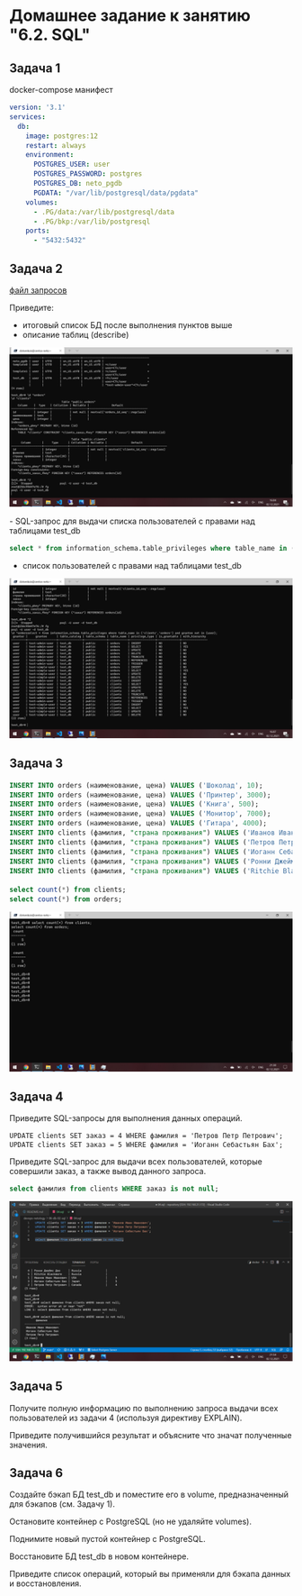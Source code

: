 # Домашнее задание к занятию "6.2. SQL"

## Задача 1
docker-compose манифест

```YAML
version: '3.1'
services:
  db:
    image: postgres:12
    restart: always
    environment:
      POSTGRES_USER: user
      POSTGRES_PASSWORD: postgres
      POSTGRES_DB: neto_pgdb
      PGDATA: "/var/lib/postgresql/data/pgdata"
    volumes:
      - .PG/data:/var/lib/postgresql/data
      - .PG/bkp:/var/lib/postgresql
    ports:
      - "5432:5432"


```

## Задача 2

[файл запросов](02.sql) <br>

Приведите:

- итоговый список БД после выполнения пунктов выше
- описание таблиц (describe)
<p align="center">
  <img src="./02_0.png">
</p>
- SQL-запрос для выдачи списка пользователей с правами над таблицами test_db

```sql
select * from information_schema.table_privileges where table_name in ('clients','orders') and grantee not in (user);
```

- список пользователей с правами над таблицами test_db
<p align="center">
  <img src="./02_1.png">
</p>

## Задача 3

```sql
INSERT INTO orders (наименование, цена) VALUES ('Шоколад', 10);
INSERT INTO orders (наименование, цена) VALUES ('Принтер', 3000);
INSERT INTO orders (наименование, цена) VALUES ('Книга', 500);
INSERT INTO orders (наименование, цена) VALUES ('Монитор', 7000);
INSERT INTO orders (наименование, цена) VALUES ('Гитара', 4000);
INSERT INTO clients (фамилия, "страна проживания") VALUES ('Иванов Иван Иванович', 'USA');
INSERT INTO clients (фамилия, "страна проживания") VALUES ('Петров Петр Петрович', 'Canada');
INSERT INTO clients (фамилия, "страна проживания") VALUES ('Иоганн Себастьян Бах', 'Japan');
INSERT INTO clients (фамилия, "страна проживания") VALUES ('Ронни Джеймс Дио', 'Russia');
INSERT INTO clients (фамилия, "страна проживания") VALUES ('Ritchie Blackmore', 'Russia');

select count(*) from clients;
select count(*) from orders;
```

<p align="center">
  <img src="./03.png">
</p>


## Задача 4

Приведите SQL-запросы для выполнения данных операций.
```sqlUPDATE clients SET заказ = 3 WHERE фамилия = 'Иванов Иван Иванович';
UPDATE clients SET заказ = 4 WHERE фамилия = 'Петров Петр Петрович';
UPDATE clients SET заказ = 5 WHERE фамилия = 'Иоганн Себастьян Бах';
```

Приведите SQL-запрос для выдачи всех пользователей, которые совершили заказ, а также вывод данного запроса.
```sql
select фамилия from clients WHERE заказ is not null;
```
<p align="center">
  <img src="./04.png">
</p>

## Задача 5

Получите полную информацию по выполнению запроса выдачи всех пользователей из задачи 4 
(используя директиву EXPLAIN).

Приведите получившийся результат и объясните что значат полученные значения.

## Задача 6

Создайте бэкап БД test_db и поместите его в volume, предназначенный для бэкапов (см. Задачу 1).

Остановите контейнер с PostgreSQL (но не удаляйте volumes).

Поднимите новый пустой контейнер с PostgreSQL.

Восстановите БД test_db в новом контейнере.

Приведите список операций, который вы применяли для бэкапа данных и восстановления. 